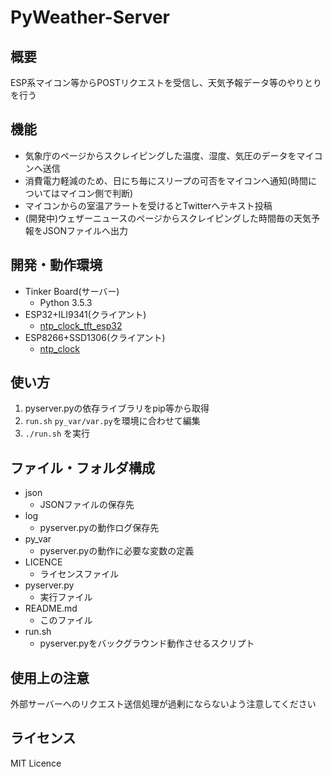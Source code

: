 # PyWeather-Server

概要
---
ESP系マイコン等からPOSTリクエストを受信し、天気予報データ等のやりとりを行う

機能
---
- 気象庁のページからスクレイピングした温度、湿度、気圧のデータをマイコンへ送信
- 消費電力軽減のため、日にち毎にスリープの可否をマイコンへ通知(時間についてはマイコン側で判断)
- マイコンからの室温アラートを受けるとTwitterへテキスト投稿
- (開発中)ウェザーニュースのページからスクレイピングした時間毎の天気予報をJSONファイルへ出力

開発・動作環境
---
- Tinker Board(サーバー)
    - Python 3.5.3
- ESP32+ILI9341(クライアント)
    - [ntp_clock_tft_esp32](https://github.com/upat/ntp_clock_tft_esp32)
- ESP8266+SSD1306(クライアント)
    - [ntp_clock](https://github.com/upat/ntp_clock)

使い方
---
1. pyserver.pyの依存ライブラリをpip等から取得
1. `run.sh` `py_var/var.py`を環境に合わせて編集
1. ```./run.sh``` を実行

ファイル・フォルダ構成
---
- json
    - JSONファイルの保存先
- log
    - pyserver.pyの動作ログ保存先
- py_var
    - pyserver.pyの動作に必要な変数の定義
- LICENCE
    - ライセンスファイル
- pyserver.py
    - 実行ファイル
- README.md
    - このファイル
- run.sh
    - pyserver.pyをバックグラウンド動作させるスクリプト

使用上の注意
---
外部サーバーへのリクエスト送信処理が過剰にならないよう注意してください

ライセンス
---
MIT Licence
